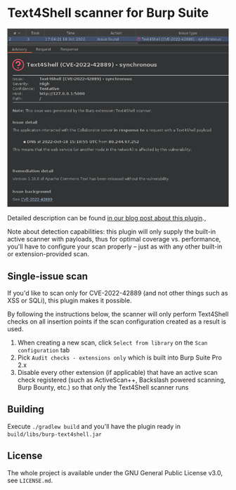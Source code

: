 Text4Shell scanner for Burp Suite
================================

![screenshot](screenshot.png)

Detailed description can be found [in our blog post about this plugin][1].,

Note about detection capabilities: this plugin will only supply the built-in
active scanner with payloads, thus for optimal coverage vs. performance, you'll
have to configure your scan properly – just as with any other built-in or
extension-provided scan.

Single-issue scan
-----------------

If you'd like to scan only for CVE-2022-42889 (and not other things such as
XSS or SQLi), this plugin makes it possible.

By following the instructions below, the scanner will only
perform Text4Shell checks on all insertion points if the scan configuration
created as a result is used.

1. When creating a new scan, click `Select from library` on the `Scan configuration` tab
2. Pick `Audit checks - extensions only` which is built into Burp Suite Pro 2.x
3. Disable every other extension (if applicable) that have an active scan check registered (such as ActiveScan++, Backslash powered scanning, Burp Bounty, etc.) so that only the Text4Shell scanner runs

Building
--------

Execute `./gradlew build` and you'll have the plugin ready in
`build/libs/burp-text4shell.jar`

License
-------

The whole project is available under the GNU General Public License v3.0,
see `LICENSE.md`.

[1]: https://blog.silentsignal.eu/2022/10/18/our-new-scanner-for-text4shell/
